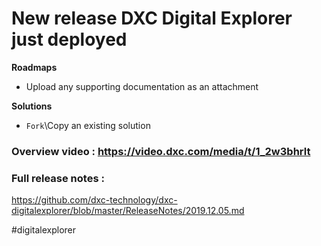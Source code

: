  
# New release DXC Digital Explorer just deployed

**Roadmaps** 
- Upload any supporting documentation as an attachment

**Solutions** 
- `Fork`\Copy an existing solution

### Overview video : https://video.dxc.com/media/t/1_2w3bhrlt

### Full release notes : 
https://github.com/dxc-technology/dxc-digitalexplorer/blob/master/ReleaseNotes/2019.12.05.md

#digitalexplorer

